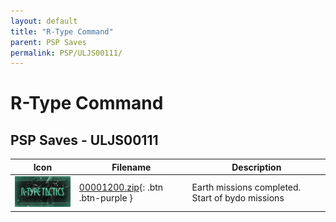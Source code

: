 ```yaml
---
layout: default
title: "R-Type Command"
parent: PSP Saves
permalink: PSP/ULJS00111/
---
```

# R-Type Command

## PSP Saves - ULJS00111

| Icon | Filename | Description |
|------|----------|-------------|
| ![R-Type Command](ICON0.PNG) | [00001200.zip](00001200.zip){: .btn .btn-purple } | Earth missions completed. Start of bydo missions |
